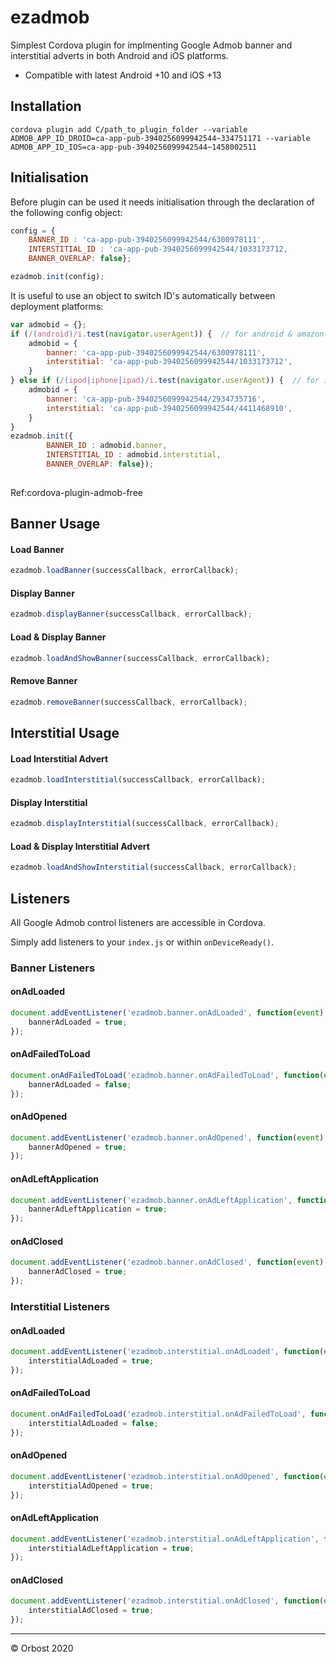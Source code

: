 # ezadmob
Simplest Cordova plugin for implmenting Google Admob banner and interstitial adverts in both Android and iOS platforms.
- Compatible with latest Android +10 and iOS +13

## Installation
```
cordova plugin add C/path_to_plugin_folder --variable ADMOB_APP_ID_DROID=ca-app-pub-3940256099942544~334751171 --variable ADMOB_APP_ID_IOS=ca-app-pub-3940256099942544~1458002511
```

## Initialisation
Before plugin can be used it needs initialisation through the declaration of the following config object:
```javascript
config = {
    BANNER_ID : 'ca-app-pub-3940256099942544/6300978111',
    INTERSTITIAL_ID : 'ca-app-pub-3940256099942544/1033173712,
    BANNER_OVERLAP: false};

ezadmob.init(config);
```
It is useful to use an object to switch ID's automatically between deployment platforms:
```javascript
var admobid = {};
if (/(android)/i.test(navigator.userAgent)) {  // for android & amazon-fireos
    admobid = {
        banner: 'ca-app-pub-3940256099942544/6300978111',
        interstitial: 'ca-app-pub-3940256099942544/1033173712',
    }
} else if (/(ipod|iphone|ipad)/i.test(navigator.userAgent)) {  // for ios
    admobid = {
        banner: 'ca-app-pub-3940256099942544/2934735716',
        interstitial: 'ca-app-pub-3940256099942544/4411468910',
    }
}
ezadmob.init({
        BANNER_ID : admobid.banner,
        INTERSTITIAL_ID : admobid.interstitial,
        BANNER_OVERLAP: false});
    
```
Ref:cordova-plugin-admob-free

## Banner Usage

#### Load Banner
```javascript
ezadmob.loadBanner(successCallback, errorCallback);
```

#### Display Banner
```javascript
ezadmob.displayBanner(successCallback, errorCallback);
```

#### Load & Display Banner
```javascript
ezadmob.loadAndShowBanner(successCallback, errorCallback);
```

#### Remove Banner
```javascript
ezadmob.removeBanner(successCallback, errorCallback);
```

## Interstitial Usage

#### Load Interstitial Advert
```javascript
ezadmob.loadInterstitial(successCallback, errorCallback);
```

#### Display Interstitial
```javascript
ezadmob.displayInterstitial(successCallback, errorCallback);
```

#### Load & Display Interstitial Advert
```javascript
ezadmob.loadAndShowInterstitial(successCallback, errorCallback);
```

## Listeners

All Google Admob control listeners are accessible in Cordova. 

Simply add listeners to your `index.js` or within `onDeviceReady()`.

### Banner Listeners

#### onAdLoaded
```javascript
document.addEventListener('ezadmob.banner.onAdLoaded', function(event) {
    bannerAdLoaded = true;
});
```

#### onAdFailedToLoad
```javascript
document.onAdFailedToLoad('ezadmob.banner.onAdFailedToLoad', function(event) {
    bannerAdLoaded = false;
});
```

#### onAdOpened
```javascript
document.addEventListener('ezadmob.banner.onAdOpened', function(event) {
    bannerAdOpened = true;
});
```

#### onAdLeftApplication
```javascript
document.addEventListener('ezadmob.banner.onAdLeftApplication', function(event) {
    bannerAdLeftApplication = true;
});
```

#### onAdClosed
```javascript
document.addEventListener('ezadmob.banner.onAdClosed', function(event) {
    bannerAdClosed = true;
});
```


### Interstitial Listeners

#### onAdLoaded
```javascript
document.addEventListener('ezadmob.interstitial.onAdLoaded', function(event) {
    interstitialAdLoaded = true;
});
```
#### onAdFailedToLoad
```javascript
document.onAdFailedToLoad('ezadmob.interstitial.onAdFailedToLoad', function(event) {
    interstitialAdLoaded = false;
});
```
#### onAdOpened
```javascript
document.addEventListener('ezadmob.interstitial.onAdOpened', function(event) {
    interstitialAdOpened = true;
});
```
#### onAdLeftApplication
```javascript
document.addEventListener('ezadmob.interstitial.onAdLeftApplication', function(event) {
    interstitialAdLeftApplication = true;
});
```

#### onAdClosed
```javascript
document.addEventListener('ezadmob.interstitial.onAdClosed', function(event) {
    interstitialAdClosed = true;
});
```

---
&copy; Orbost 2020

